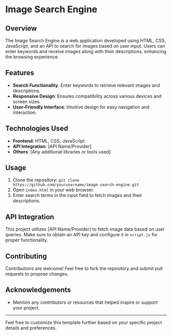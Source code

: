 
# Image Search Engine

## Overview
The Image Search Engine is a web application developed using HTML, CSS, JavaScript, and an API to search for images based on user input. Users can enter keywords and receive images along with their descriptions, enhancing the browsing experience.

## Features
- **Search Functionality**: Enter keywords to retrieve relevant images and descriptions.
- **Responsive Design**: Ensures compatibility across various devices and screen sizes.
- **User-Friendly Interface**: Intuitive design for easy navigation and interaction.

## Technologies Used
- **Frontend**: HTML, CSS, JavaScript
- **API Integration**: [API Name/Provider]
- **Others**: [Any additional libraries or tools used]

## Usage
1. Clone the repository: `git clone https://github.com/yourusername/image-search-engine.git`
2. Open `index.html` in your web browser.
3. Enter search terms in the input field to fetch images and their descriptions.

## API Integration
This project utilizes [API Name/Provider] to fetch image data based on user queries. Make sure to obtain an API key and configure it in `script.js` for proper functionality.

## Contributing
Contributions are welcome! Feel free to fork the repository and submit pull requests to propose changes.

## Acknowledgements
- Mention any contributors or resources that helped inspire or support your project.

---

Feel free to customize this template further based on your specific project details and preferences.